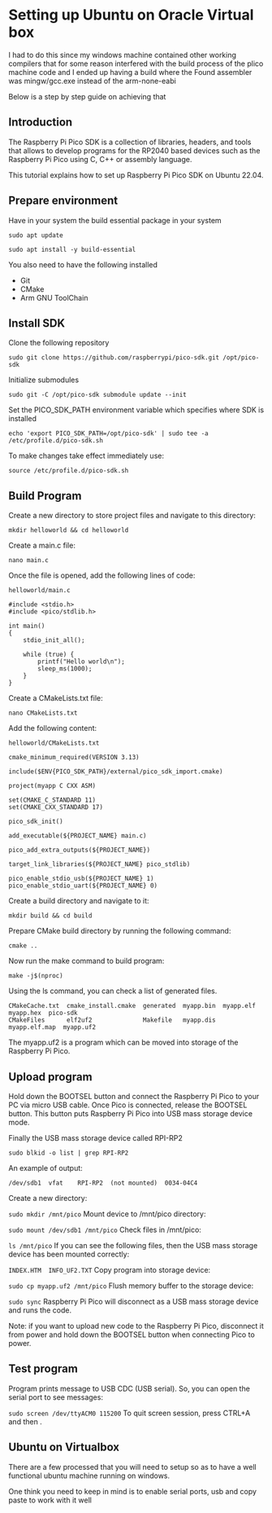 # Setting up Ubuntu on Oracle Virtual box

I had to do this since my windows machine contained other working compilers that for some reason interfered with the build process of the plico machine code and I ended up having a build where the Found assembler was mingw/gcc.exe instead of the arm-none-eabi

Below is a step by step guide on achieving that

## Introduction
The Raspberry Pi Pico SDK is a collection of libraries, headers, and tools that allows to develop programs for the RP2040 based devices such as the Raspberry Pi Pico using C, C++ or assembly language.

This tutorial explains how to set up Raspberry Pi Pico SDK on Ubuntu 22.04.

## Prepare environment

Have in your system the build essential package in your system

```
sudo apt update

sudo apt install -y build-essential 

```

You also need to have the following installed

* Git
* CMake
* Arm GNU ToolChain

## Install SDK

Clone the following repository
```
sudo git clone https://github.com/raspberrypi/pico-sdk.git /opt/pico-sdk

```

Initialize submodules
```
sudo git -C /opt/pico-sdk submodule update --init

```

Set the PICO_SDK_PATH environment variable which specifies where SDK is installed

```
echo 'export PICO_SDK_PATH=/opt/pico-sdk' | sudo tee -a /etc/profile.d/pico-sdk.sh
```

To make changes take effect immediately use:
```
source /etc/profile.d/pico-sdk.sh
```

## Build Program

Create a new directory to store project files and navigate to this directory:

```mkdir helloworld && cd helloworld```

Create a main.c file:

```nano main.c```

Once the file is opened, add the following lines of code:

```helloworld/main.c```

```
#include <stdio.h>
#include <pico/stdlib.h>

int main()
{
    stdio_init_all();

    while (true) {
        printf("Hello world\n");
        sleep_ms(1000);
    }
}
```


Create a CMakeLists.txt file:

```nano CMakeLists.txt```

Add the following content:

```helloworld/CMakeLists.txt```

```
cmake_minimum_required(VERSION 3.13)

include($ENV{PICO_SDK_PATH}/external/pico_sdk_import.cmake)

project(myapp C CXX ASM)

set(CMAKE_C_STANDARD 11)
set(CMAKE_CXX_STANDARD 17)

pico_sdk_init()

add_executable(${PROJECT_NAME} main.c)

pico_add_extra_outputs(${PROJECT_NAME})

target_link_libraries(${PROJECT_NAME} pico_stdlib)

pico_enable_stdio_usb(${PROJECT_NAME} 1)
pico_enable_stdio_uart(${PROJECT_NAME} 0)
```

Create a build directory and navigate to it:

```mkdir build && cd build```

Prepare CMake build directory by running the following command:

```cmake ..```

Now run the make command to build program:

```make -j$(nproc)```

Using the ls command, you can check a list of generated files.

```
CMakeCache.txt  cmake_install.cmake  generated  myapp.bin  myapp.elf      myapp.hex  pico-sdk
CMakeFiles      elf2uf2              Makefile   myapp.dis  myapp.elf.map  myapp.uf2
```
The myapp.uf2 is a program which can be moved into storage of the Raspberry Pi Pico.


## Upload program
Hold down the BOOTSEL button and connect the Raspberry Pi Pico to your PC via micro USB cable. Once Pico is connected, release the BOOTSEL button. This button puts Raspberry Pi Pico into USB mass storage device mode.

Finally the USB mass storage device called RPI-RP2

```
sudo blkid -o list | grep RPI-RP2
```
An example of output:

```/dev/sdb1  vfat    RPI-RP2  (not mounted)  0034-04C4```

Create a new directory:

```sudo mkdir /mnt/pico```
Mount device to /mnt/pico directory:

```sudo mount /dev/sdb1 /mnt/pico```
Check files in /mnt/pico:

```ls /mnt/pico```
If you can see the following files, then the USB mass storage device has been mounted correctly:

```INDEX.HTM  INFO_UF2.TXT```
Copy program into storage device:

```sudo cp myapp.uf2 /mnt/pico```
Flush memory buffer to the storage device:

```sudo sync```
Raspberry Pi Pico will disconnect as a USB mass storage device and runs the code.

Note: if you want to upload new code to the Raspberry Pi Pico, disconnect it from power and hold down the BOOTSEL button when connecting Pico to power.

## Test program
Program prints message to USB CDC (USB serial). So, you can open the serial port to see messages:

```sudo screen /dev/ttyACM0 115200```
To quit screen session, press CTRL+A and then \.

## Ubuntu on Virtualbox
There are a few processed that you will need to setup so as to have a well functional 
ubuntu machine running on windows. 

One think you need to keep in mind is to enable serial ports, usb and copy paste to work with it well